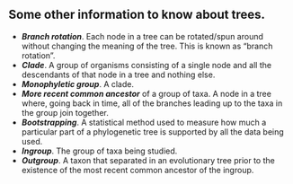 ## Some other information to know about trees. 

* ***Branch rotation***. Each node in a tree can be rotated/spun around without changing the meaning of the tree. This is known as “branch rotation”.
* ***Clade***. A group of organisms consisting of a single node and all the descendants of that node in a tree and nothing else.
* ***Monophyletic group***. A clade. 
* ***More recent common ancestor*** of a group of taxa. A node in a tree where, going back in time, all of the branches leading up to the taxa in the group join together.
* ***Bootstrapping***. A statistical method used to measure how much a particular part of a phylogenetic tree is supported by all the data being used. 
* ***Ingroup***. The group of taxa being studied.
* ***Outgroup***. A taxon that separated in an evolutionary tree prior to the existence of the most recent common ancestor of the ingroup.

